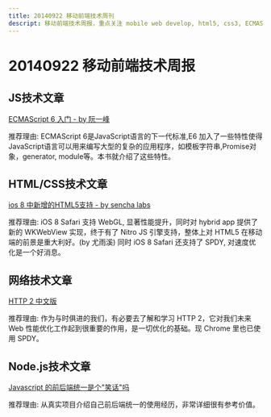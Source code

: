 ```yaml
---
title: 20140922 移动前端技术周刊
descript: 移动前端技术周报，重点关注 mobile web develop, html5, css3, ECMAScript 6, node.js 等前沿技术。
---
```


# 20140922 移动前端技术周报

## JS技术文章

[ECMAScript 6 入门 - by 阮一峰](http://es6.ruanyifeng.com/)

推荐理由: ECMAScript 6是JavaScript语言的下一代标准,E6 加入了一些特性使得JavaScript语言可以用来编写大型的复杂的应用程序，如模板字符串,Promise对象，generator, module等。本书就介绍了这些特性。

## HTML/CSS技术文章

[ios 8 中新增的HTML5支持 - by sencha labs](http://www.sencha.com/blog/apple-shows-love-for-html5-with-ios-8)

推荐理由: iOS 8 Safari 支持 WebGL, 显著性能提升，同时对 hybrid app 提供了新的 WKWebView 实现，终于有了 Nitro JS 引擎支持，整体上对 HTML5 在移动端的前景是重大利好。(by 尤雨溪) 同时 iOS 8 Safari 还支持了 SPDY, 对速度优化是一个好消息。

## 网络技术文章

[HTTP 2 中文版](http://fex.baidu.com/blog/2014/09/http-2.0/)

推荐理由: 作为与时俱进的我们，有必要去了解和学习 HTTP 2，它对我们未来 Web 性能优化工作起到很重要的作用，是一切优化的基础。现 Chrome 里也已使用 SPDY。

## Node.js技术文章

[Javascript 的前后端统一是个"笑话"吗](http://www.jianshu.com/p/5f6637bf15fd)

推荐理由: 从真实项目介绍自己前后端统一的使用经历，非常详细很有参考价值。
